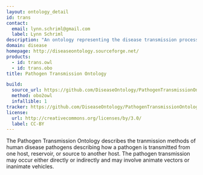 ```yaml
---
layout: ontology_detail
id: trans
contact:
  email: lynn.schriml@gmail.com
  label: Lynn Schriml
description: "An ontology representing the disease transmission process during which the pathogen is transmitted directly or indirectly from its natural reservoir, a susceptible host or source to a new host."
domain: disease
homepage: http://diseaseontology.sourceforge.net/
products:
  - id: trans.owl
  - id: trans.obo
title: Pathogen Transmission Ontology

build:
  source_url: https://github.com/DiseaseOntology/PathogenTransmissionOntology/blob/master/src/ontology/transmission_process.obo
  method: obo2owl
  infallible: 1
tracker: https://github.com/DiseaseOntology/PathogenTransmissionOntology/issues
license:
  url: http://creativecommons.org/licenses/by/3.0/
  label: CC-BY
---
```


The Pathogen Transmission Ontology describes the tranmission methods of human disease pathogens describing how a pathogen is transmitted from one host, reservoir, or source to another host. The pathogen transmission may occur either directly or indirectly and may involve animate vectors or inanimate vehicles.
